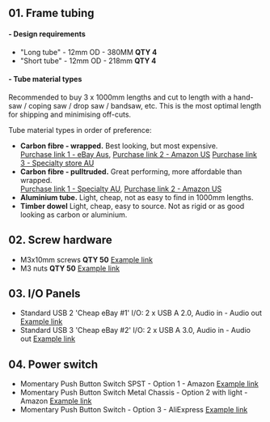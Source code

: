 ## 01. Frame tubing

#### - Design requirements

* "Long tube" - 12mm OD - 380MM **QTY 4**
* "Short tube" -  12mm OD - 218mm **QTY 4**

#### - Tube material types

Recommended to buy 3 x 1000mm lengths and cut to length with a hand-saw / coping saw / drop saw / bandsaw, etc.  This is the most optimal length for shipping and minimising off-cuts. 

Tube material types in order of preference:

* **Carbon fibre - wrapped.** Best looking, but most expensive. <br>
[Purchase link 1 - eBay Aus](https://www.ebay.com.au/itm/142235086258?mkcid=16&mkevt=1&mkrid=705-154756-20017-0&ssspo=4iKInTStQem&sssrc=2047675&ssuid=ve_wgjvYRiW&widget_ver=artemis&media=COPY),
[Purchase link 2 - Amazon US](https://a.co/d/00u7MOV)
[Purchase link 3 - Specialty store AU](http://www.carbonfiber.com.au/prod83.htm)
* **Carbon fibre - pulltruded.** Great performing, more affordable than wrapped. <br>
[Purchase link 1 - Specialty AU](http://www.carbonfiber.com.au/prod24.htm),
[Purchase link 2 - Amazon US](https://a.co/d/2IjlKr8)
* **Aluminium tube.** Light, cheap, not as easy to find in 1000mm lengths. 
* **Timber dowel** Light, cheap, easy to source. Not as rigid or as good looking as carbon or aluminium. 

## 02. Screw hardware

* M3x10mm screws  **QTY 50** [Example link](https://a.co/d/0MslMnX)
* M3 nuts  **QTY 50** [Example link](https://a.co/d/hjAK4r9)

## 03. I/O Panels

* Standard USB 2 'Cheap eBay #1' I/O: 2 x USB A 2.0, Audio in - Audio out [Example link](https://www.ebay.com.au/itm/385105460696?mkcid=16&mkevt=1&mkrid=705-154756-20017-0&ssspo=t3gvi9virg6&sssrc=2047675&ssuid=ve_wgjvYRiW&widget_ver=artemis&media=COPY)
* Standard USB 3 'Cheap eBay #2' I/O: 2 x USB A 3.0, Audio in - Audio out [Example link](https://www.ebay.com.au/itm/224887554100?mkcid=16&mkevt=1&mkrid=705-154756-20017-0&ssspo=5g9LL4MwRUa&sssrc=2047675&ssuid=ve_wgjvYRiW&widget_ver=artemis&media=COPY)

## 04. Power switch

* Momentary Push Button Switch SPST - Option 1 - Amazon [Example link](https://a.co/d/9fXicy8)
* Momentary Push Button Switch Metal Chassis - Option 2 with light - Amazon [Example link](https://a.co/d/cJvIqA9)
* Momentary Push Button Switch - Option 3 - AliExpress [Example link]([https://a.co/d/cJvIqA9](https://www.aliexpress.com/item/1005004340919460.html?spm=a2g0o.productlist.0.0.113a7ea7YtMP4K&algo_pvid=727d8aa9-8421-46aa-b1e0-91d0a4b8a2f1&algo_exp_id=727d8aa9-8421-46aa-b1e0-91d0a4b8a2f1-3&pdp_ext_f=%7B%22sku_id%22%3A%2212000028823688855%22%7D&pdp_npi=2%40dis%21AUD%213.4%212.56%21%21%212.93%21%21%40210318b916660003287707660ed152%2112000028823688855%21sea&curPageLogUid=fpeah5k7bifE))


